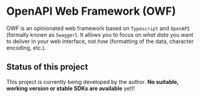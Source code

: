 # OpenAPI Web Framework (OWF)
OWF is an opinionated web framework based on `Typescript` and `OpenAPI` (formally known as `Swagger`). It allows you to
focus on *what data* you want to deliver in your web interface, not *how* (formatting of the data, character encoding,
etc.).

## Status of this project
This project is currently being developed by the author. **No suitable, working version or stable SDKs are available**
yet!!
